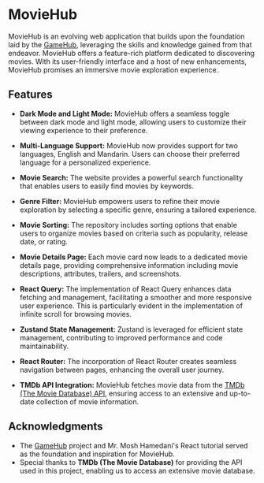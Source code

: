 # MovieHub
MovieHub is an evolving web application that builds upon the foundation laid by the [GameHub](https://github.com/qian2z/game-hub), leveraging the skills and knowledge gained from that endeavor. 
MovieHub offers a feature-rich platform dedicated to discovering movies. With its user-friendly interface and a host of new enhancements, MovieHub promises an immersive movie exploration experience.

## Features
- **Dark Mode and Light Mode:** MovieHub offers a seamless toggle between dark mode and light mode, allowing users to customize their viewing experience to their preference.

- **Multi-Language Support:** MovieHub now provides support for two languages, English and Mandarin. Users can choose their preferred language for a personalized experience.

- **Movie Search:** The website provides a powerful search functionality that enables users to easily find movies by keywords.

- **Genre Filter:** MovieHub empowers users to refine their movie exploration by selecting a specific genre, ensuring a tailored experience.

- **Movie Sorting:** The repository includes sorting options that enable users to organize movies based on criteria such as popularity, release date, or rating.

- **Movie Details Page:** Each movie card now leads to a dedicated movie details page, providing comprehensive information including movie descriptions, attributes, trailers, and screenshots.

- **React Query:** The implementation of React Query enhances data fetching and management, facilitating a smoother and more responsive user experience. This is particularly evident in the implementation of infinite scroll for browsing movies.

- **Zustand State Management:** Zustand is leveraged for efficient state management, contributing to improved performance and code maintainability.

- **React Router:** The incorporation of React Router creates seamless navigation between pages, enhancing the overall user journey.

- **TMDb API Integration:** MovieHub fetches movie data from the [TMDb (The Movie Database) API](https://developer.themoviedb.org/reference/intro/getting-started), ensuring access to an extensive and up-to-date collection of movie information.

## Acknowledgments
- The [GameHub](https://github.com/qian2z/game-hub) project and Mr. Mosh Hamedani's React tutorial served as the foundation and inspiration for MovieHub. 
- Special thanks to **TMDb (The Movie Database)** for providing the API used in this project, enabling us to access an extensive movie database.
